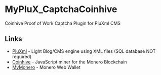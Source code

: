 # MyPluX_CaptchaCoinhive
Coinhive Proof of Work Captcha Plugin for PluXml CMS

## Links
* [PluXml](http://www.pluxml.org/) - Light Blog/CMS engine using XML files (SQL database NOT required)
* [Coinhive](https://coinhive.com/) - JavaScript miner for the Monero Blockchain
* [MyMonero](https://mymonero.com/) - Monero Web Wallet

